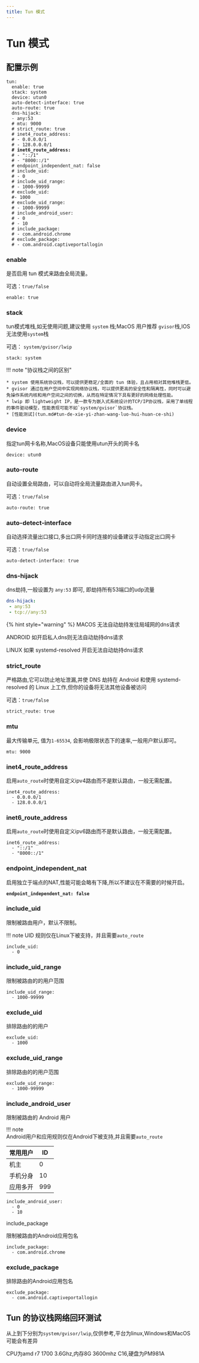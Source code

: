 ```yaml
---
title: Tun 模式
---
```


# Tun 模式

## 配置示例

<pre class="language-yaml"><code class="lang-yaml">tun:
  enable: true
  stack: system
  device: utun0
  auto-detect-interface: true
  auto-route: true
  dns-hijack:
  - any:53
  # mtu: 9000
  # strict_route: true
  # inet4_route_address:
  # - 0.0.0.0/1
  # - 128.0.0.0/1
<strong>  # inet6_route_address:
</strong>  # - "::/1"
  # - "8000::/1"
  # endpoint_independent_nat: false
  # include_uid:
  # - 0
  # include_uid_range:
  # - 1000-99999
  # exclude_uid:
  #- 1000
  # exclude_uid_range:
  # - 1000-99999
  # include_android_user:
  # - 0
  # - 10
  # include_package:
  # - com.android.chrome
  # exclude_package:
  # - com.android.captiveportallogin
</code></pre>

### enable

是否启用 tun 模式来路由全局流量。

可选：`true/false`

```
enable: true
```

### stack

tun模式堆栈,如无使用问题,建议使用 `system` 栈;MacOS 用户推荐 `gvisor`栈,IOS无法使用`system`栈

可选： `system/gvisor/lwip`

```
stack: system
```

!!! note "协议栈之间的区别"
    
    * system 使用系统协议栈，可以提供更稳定/全面的 tun 体验，且占用相对其他堆栈更低。
    * gvisor 通过在用户空间中实现网络协议栈，可以提供更高的安全性和隔离性，同时可以避免操作系统内核和用户空间之间的切换，从而在特定情况下具有更好的网络处理性能。
    * lwip 即 lightweight IP，是一款专为嵌入式系统设计的TCP/IP协议栈，采用了单线程的事件驱动模型，性能表现可能不如`system/gvisor`协议栈。
    * [性能测试](tun.md#tun-de-xie-yi-zhan-wang-luo-hui-huan-ce-shi)


### device

指定tun网卡名称,MacOS设备只能使用utun开头的网卡名

```
device: utun0
```

### auto-route

自动设置全局路由，可以自动将全局流量路由进入tun网卡。

可选：`true/false`

```
auto-route: true
```

### auto-detect-interface

自动选择流量出口接口,多出口网卡同时连接的设备建议手动指定出口网卡

可选：`true/false`

```
auto-detect-interface: true
```

### dns-hijack

dns劫持,一般设置为 `any:53` 即可, 即劫持所有53端口的udp流量

```yaml
dns-hijack:
 - any:53
 - tcp://any:53
```

{% hint style="warning" %}
MACOS 无法自动劫持发往局域网的dns请求

ANDROID 如开启私人dns则无法自动劫持dns请求

LINUX 如果 systemd-resolved 开启无法自动劫持dns请求


### strict\_route

严格路由,它可以防止地址泄漏,并使 DNS 劫持在 Android 和使用 systemd-resolved 的 Linux 上工作,但你的设备将无法其他设备被访问

可选：`true/false`

```
strict_route: true
```

### mtu

最大传输单元, 值为`1-65534`, 会影响极限状态下的速率,一般用户默认即可。

```
mtu: 9000
```

### inet4\_route\_address

启用`auto_route`时使用自定义ipv4路由而不是默认路由，一般无需配置。

```
inet4_route_address:
  - 0.0.0.0/1
  - 128.0.0.0/1
```

### inet6\_route\_address

启用`auto_route`时使用自定义ipv6路由而不是默认路由，一般无需配置。

```
inet6_route_address:
  - "::/1"
  - "8000::/1"
```

### endpoint\_independent\_nat

启用独立于端点的NAT,性能可能会略有下降,所以不建议在不需要的时候开启。

<pre><code><strong>endpoint_independent_nat: false
</strong></code></pre>

### include\_uid

限制被路由用户，默认不限制。

!!! note
    UID 规则仅在Linux下被支持，并且需要`auto_route`


```
include_uid:
  - 0
```

### include\_uid\_range

限制被路由的的用户范围

```
include_uid_range:
  - 1000-99999
```

### exclude\_uid

排除路由的的用户

```
exclude_uid:
  - 1000
```

### exclude\_uid\_range

排除路由的的用户范围

```
exclude_uid_range:
  - 1000-99999
```

### include\_android\_user

限制被路由的 Android 用户

!!! note  
    Android用户和应用规则仅在Android下被支持,并且需要`auto_route`


| 常用用户 | ID  |
| ---- | --- |
| 机主   | 0   |
| 手机分身 | 10  |
| 应用多开 | 999 |

```
include_android_user:
  - 0
  - 10
```

include\_package

限制被路由的Android应用包名

```
include_package:
  - com.android.chrome
```

### exclude\_package

排除路由的Android应用包名

```
exclude_package:
  - com.android.captiveportallogin
```

## Tun 的协议栈网络回环测试

从上到下分别为`system/gvisor/lwip`,仅供参考,平台为linux,Windows和MacOS可能会有差异

CPU为amd r7 1700 3.6Ghz,内存8G 3600mhz C16,硬盘为PM981A

<figure><img src="../.gitbook/assets/iperf1.png" alt=""><figcaption></figcaption></figure>
